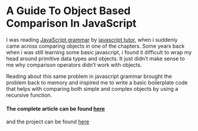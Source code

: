 # A Guide To Object Based Comparison In JavaScript

I was reading [JavaScript grammar](http://javascriptgrammar.com/dark/) by [javascript tutor](https://twitter.com/js_tut), when i suddenly came across comparing objects in one of the chapters. Some years back when i was still learning some basic javascript, i found it difficult to wrap my head around primitive data types and objects. It just didn’t make sense to me why comparison operators didn’t work with objects.

Reading about this same problem in javascript grammar brought the problem back to memory and inspired me to write a basic boilerplate code that helps with comparing both simple and complex objects by using a recursive function.

#### The complete article can be found [here](https://link.medium.com/BSTOFSGfyX)
and the project can be found [here](https://github.com/Gbahdeyboh/ObjectCompare)